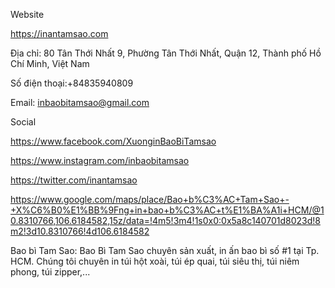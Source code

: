 Website

https://inantamsao.com

Địa chỉ: 80 Tân Thới Nhất 9, Phường Tân Thới Nhất, Quận 12, Thành phố Hồ Chí Minh, Việt Nam

Số điện thoại:+84835940809

Email: inbaobitamsao@gmail.com

Social

https://www.facebook.com/XuonginBaoBiTamsao

https://www.instagram.com/inbaobitamsao

https://twitter.com/inantamsao

https://www.google.com/maps/place/Bao+b%C3%AC+Tam+Sao+-+X%C6%B0%E1%BB%9Fng+in+bao+b%C3%AC+t%E1%BA%A1i+HCM/@10.8310766,106.6184582,15z/data=!4m5!3m4!1s0x0:0x5a8c140701d8023d!8m2!3d10.8310766!4d106.6184582

Bao bì Tam Sao: Bao Bì Tam Sao chuyên sản xuất, in ấn bao bì số #1 tại Tp. HCM.
Chúng tôi chuyên in túi hột xoài, túi ép quai, túi siêu thị, túi niêm phong, túi zipper,...

